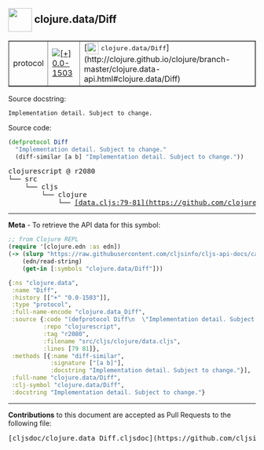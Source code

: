 ## <img width="48px" valign="middle" src="http://i.imgur.com/Hi20huC.png"> clojure.data/Diff

 <table border="1">
<tr>

<td>protocol</td>
<td><a href="https://github.com/cljsinfo/cljs-api-docs/tree/0.0-1503"><img valign="middle" alt="[+] 0.0-1503" src="https://img.shields.io/badge/+-0.0--1503-lightgrey.svg"></a> </td>
<td>
[<img height="24px" valign="middle" src="http://i.imgur.com/1GjPKvB.png"> <samp>clojure.data/Diff</samp>](http://clojure.github.io/clojure/branch-master/clojure.data-api.html#clojure.data/Diff)
</td>
</tr>
</table>





Source docstring:

```
Implementation detail. Subject to change.
```

Source code:

```clj
(defprotocol Diff
  "Implementation detail. Subject to change."
  (diff-similar [a b] "Implementation detail. Subject to change."))
```

 <pre>
clojurescript @ r2080
└── src
    └── cljs
        └── clojure
            └── <ins>[data.cljs:79-81](https://github.com/clojure/clojurescript/blob/r2080/src/cljs/clojure/data.cljs#L79-L81)</ins>
</pre>


---

__Meta__ - To retrieve the API data for this symbol:

```clj
;; from Clojure REPL
(require '[clojure.edn :as edn])
(-> (slurp "https://raw.githubusercontent.com/cljsinfo/cljs-api-docs/catalog/cljs-api.edn")
    (edn/read-string)
    (get-in [:symbols "clojure.data/Diff"]))
```

```clj
{:ns "clojure.data",
 :name "Diff",
 :history [["+" "0.0-1503"]],
 :type "protocol",
 :full-name-encode "clojure.data_Diff",
 :source {:code "(defprotocol Diff\n  \"Implementation detail. Subject to change.\"\n  (diff-similar [a b] \"Implementation detail. Subject to change.\"))",
          :repo "clojurescript",
          :tag "r2080",
          :filename "src/cljs/clojure/data.cljs",
          :lines [79 81]},
 :methods [{:name "diff-similar",
            :signature ["[a b]"],
            :docstring "Implementation detail. Subject to change."}],
 :full-name "clojure.data/Diff",
 :clj-symbol "clojure.data/Diff",
 :docstring "Implementation detail. Subject to change."}

```

---

__Contributions__ to this document are accepted as Pull Requests to the following file:

 <pre>
[cljsdoc/clojure.data_Diff.cljsdoc](https://github.com/cljsinfo/cljs-api-docs/blob/master/cljsdoc/clojure.data_Diff.cljsdoc)
</pre>


